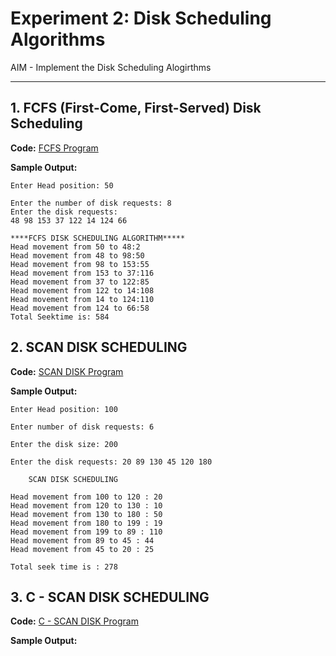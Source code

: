 # Experiment 2: Disk Scheduling Algorithms

AIM - Implement the Disk Scheduling Alogirthms

---

## 1. FCFS (First-Come, First-Served) Disk Scheduling

**Code:** [FCFS Program](https://github.com/iamkarthik2004/S5-SSMP-LAB-KTU-2025/blob/main/Expt%202/FCFS_disk.c)  

**Sample Output:**

```
Enter Head position: 50

Enter the number of disk requests: 8
Enter the disk requests: 
48 98 153 37 122 14 124 66

****FCFS DISK SCHEDULING ALGORITHM*****
Head movement from 50 to 48:2
Head movement from 48 to 98:50
Head movement from 98 to 153:55
Head movement from 153 to 37:116
Head movement from 37 to 122:85
Head movement from 122 to 14:108
Head movement from 14 to 124:110
Head movement from 124 to 66:58
Total Seektime is: 584
```

## 2. SCAN DISK SCHEDULING

**Code:** [SCAN DISK Program](https://github.com/iamkarthik2004/S5-SSMP-LAB-KTU-2025/blob/main/Expt%202/SCAN.c)  

**Sample Output:**

```
Enter Head position: 100

Enter number of disk requests: 6

Enter the disk size: 200

Enter the disk requests: 20 89 130 45 120 180

	SCAN DISK SCHEDULING

Head movement from 100 to 120 : 20
Head movement from 120 to 130 : 10
Head movement from 130 to 180 : 50
Head movement from 180 to 199 : 19
Head movement from 199 to 89 : 110
Head movement from 89 to 45 : 44
Head movement from 45 to 20 : 25

Total seek time is : 278
```

## 3. C - SCAN DISK SCHEDULING

**Code:** [C - SCAN DISK Program](https://github.com/iamkarthik2004/S5-SSMP-LAB-KTU-2025/blob/main/Expt%202/C-SCAN.c)  

**Sample Output:**

```

```
